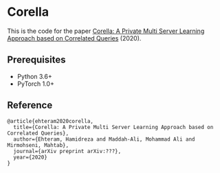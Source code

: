 # Corella
This is the code for the paper [Corella: A Private Multi Server Learning Approach based on Correlated Queries](http://??) (2020).
<pdf src="./Image/method.pdf" align="right" width="350"/>

## Prerequisites
- Python 3.6+
- PyTorch 1.0+

## Reference 

```
@article{ehteram2020corella,
  title={Corella: A Private Multi Server Learning Approach based on Correlated Queries},
  author={Ehteram, Hamidreza and Maddah-Ali, Mohammad Ali and Mirmohseni, Mahtab},
  journal={arXiv preprint arXiv:???},
  year={2020}
}
```
